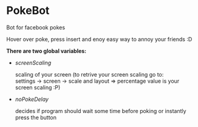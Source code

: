 # PokeBot
Bot for facebook pokes

Hover over poke, press insert and enoy easy way to annoy your friends :D

**There are two global variables:** 
- *screenScaling*

  scaling of your screen (to retrive your screen scaling go to:  
  settings -> screen -> scale and layout => percentage value is your screen scaling :P)

- *noPokeDelay*

  decides if program should wait some time before poking or instantly press the button 
